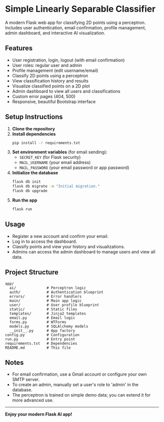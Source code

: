 # Simple Linearly Separable Classifier

A modern Flask web app for classifying 2D points using a perceptron. Includes user authentication, email confirmation, profile management, admin dashboard, and interactive AI visualization.

## Features
- User registration, login, logout (with email confirmation)
- User roles: regular user and admin
- Profile management (edit username/email)
- Classify 2D points using a perceptron
- View classification history and results
- Visualize classified points on a 2D plot
- Admin dashboard to view all users and classifications
- Custom error pages (404, 500)
- Responsive, beautiful Bootstrap interface

## Setup Instructions
1. **Clone the repository**
2. **Install dependencies**
   ```bash
   pip install -r requirements.txt
   ```
3. **Set environment variables** (for email sending):
   - `SECRET_KEY` (for Flask security)
   - `MAIL_USERNAME` (your email address)
   - `MAIL_PASSWORD` (your email password or app password)
4. **Initialize the database**
   ```bash
   flask db init
   flask db migrate -m "Initial migration."
   flask db upgrade
   ```
5. **Run the app**
   ```bash
   flask run
   ```

## Usage
- Register a new account and confirm your email.
- Log in to access the dashboard.
- Classify points and view your history and visualizations.
- Admins can access the admin dashboard to manage users and view all data.

## Project Structure
```
app/
  ai/              # Perceptron logic
  auth/            # Authentication blueprint
  errors/          # Error handlers
  main/            # Main app logic
  user/            # User profile blueprint
  static/          # Static files
  templates/       # Jinja2 templates
  email.py         # Email logic
  forms.py         # WTForms
  models.py        # SQLAlchemy models
  __init__.py      # App factory
config.py          # Configuration
run.py             # Entry point
requirements.txt   # Dependencies
README.md          # This file
```

## Notes
- For email confirmation, use a Gmail account or configure your own SMTP server.
- To create an admin, manually set a user's role to 'admin' in the database.
- The perceptron is trained on simple demo data; you can extend it for more advanced use.

---
**Enjoy your modern Flask AI app!** 